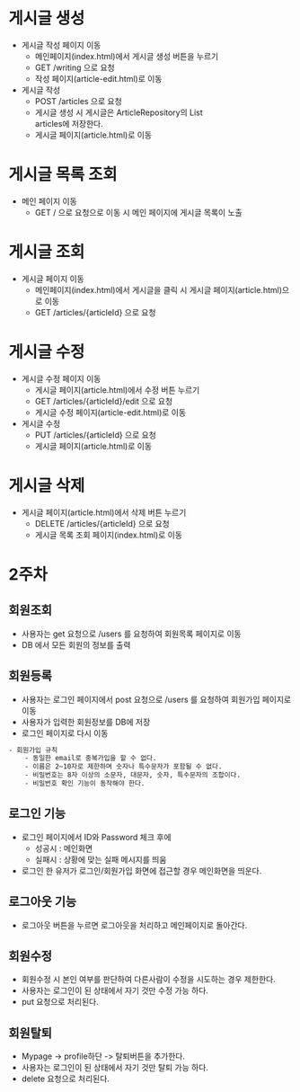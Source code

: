 # 게시글 생성
- 게시글 작성 페이지 이동
    - 메인페이지(index.html)에서 게시글 생성 버튼을 누르기
    - GET /writing 으로 요청
    - 작성 페이지(article-edit.html)로 이동
- 게시글 작성
    - POST /articles 으로 요청
    - 게시글 생성 시 게시글은 ArticleRepository의 List<Article> articles에 저장한다.
    - 게시글 페이지(article.html)로 이동

# 게시글 목록 조회
- 메인 페이지 이동
    - GET / 으로 요청으로 이동 시 메인 페이지에 게시글 목록이 노출
    
# 게시글 조회
- 게시글 페이지 이동
    - 메인페이지(index.html)에서 게시글을 클릭 시 게시글 페이지(article.html)으로 이동
    - GET /articles/{articleId} 으로 요청
    
# 게시글 수정
- 게시글 수정 페이지 이동
    - 게시글 페이지(article.html)에서 수정 버튼 누르기
    - GET /articles/{articleId}/edit 으로 요청
    - 게시글 수정 페이지(article-edit.html)로 이동
- 게시글 수정
    - PUT /articles/{articleId} 으로 요청
    - 게시글 페이지(article.html)로 이동
    
# 게시글 삭제
- 게시글 페이지(article.html)에서 삭제 버튼 누르기
    - DELETE /articles/{articleId} 으로 요청
    - 게시글 목록 조회 페이지(index.html)로 이동
    
# 2주차
   
## 회원조회
- 사용자는 get 요청으로 /users 를 요청하여 회원목록 페이지로 이동
- DB 에서 모든 회원의 정보를 출력
 
## 회원등록
- 사용자는 로그인 페이지에서 post 요청으로 /users 를 요청하여 회원가입 페이지로 이동
- 사용자가 입력한 회원정보를 DB에 저장
- 로그인 페이지로 다시 이동
```bash
- 회원가입 규칙
    - 동일한 email로 중복가입을 할 수 없다.
    - 이름은 2~10자로 제한하며 숫자나 특수문자가 포함될 수 없다.
    - 비밀번호는 8자 이상의 소문자, 대문자, 숫자, 특수문자의 조합이다.
    - 비밀번호 확인 기능이 동작해야 한다.
```
    
## 로그인 기능
- 로그인 페이지에서 ID와 Password 체크 후에
    - 성공시 : 메인화면
    - 실패시 : 상황에 맞는 실패 메시지를 띄움
- 로그인 한 유저가 로그인/회원가입 화면에 접근할 경우 메인화면을 띄운다.
## 로그아웃 기능
- 로그아웃 버튼을 누르면 로그아웃을 처리하고 메인페이지로 돌아간다.

## 회원수정
- 회원수정 시 본인 여부를 판단하여 다른사람이 수정을 시도하는 경우 제한한다.
- 사용자는 로그인이 된 상태에서 자기 것만 수정 가능 하다.
- put 요청으로 처리된다.

## 회원탈퇴
- Mypage -> profile하단 -> 탈퇴버튼을 추가한다.
- 사용자는 로그인이 된 상태에서 자기 것만 탈퇴 가능 하다.
- delete 요청으로 처리된다.